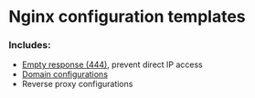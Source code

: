 <h1>Nginx configuration templates</h1>
<h3>Includes:</h3>
<ul>
  <li><a href="https://github.com/gabrielkheisa/nginx_template/blob/main/empty_response">Empty response (444)</a>, prevent direct IP access</li>
  <li><a href="https://github.com/gabrielkheisa/nginx_template/blob/main/server_name">Domain configurations</a></li>
  <li>Reverse proxy configurations</li>
</ul>
